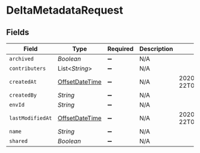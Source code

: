 # DeltaMetadataRequest


## Fields

| Field                                                                                     | Type                                                                                      | Required                                                                                  | Description                                                                               | Example                                                                                   |
| ----------------------------------------------------------------------------------------- | ----------------------------------------------------------------------------------------- | ----------------------------------------------------------------------------------------- | ----------------------------------------------------------------------------------------- | ----------------------------------------------------------------------------------------- |
| `archived`                                                                                | *Boolean*                                                                                 | :heavy_minus_sign:                                                                        | N/A                                                                                       |                                                                                           |
| `contributers`                                                                            | List<*String*>                                                                            | :heavy_minus_sign:                                                                        | N/A                                                                                       |                                                                                           |
| `createdAt`                                                                               | [OffsetDateTime](https://docs.oracle.com/javase/8/docs/api/java/time/OffsetDateTime.html) | :heavy_minus_sign:                                                                        | N/A                                                                                       | 2020-06-22T09:37:23.523Z                                                                  |
| `createdBy`                                                                               | *String*                                                                                  | :heavy_minus_sign:                                                                        | N/A                                                                                       |                                                                                           |
| `envId`                                                                                   | *String*                                                                                  | :heavy_minus_sign:                                                                        | N/A                                                                                       |                                                                                           |
| `lastModifiedAt`                                                                          | [OffsetDateTime](https://docs.oracle.com/javase/8/docs/api/java/time/OffsetDateTime.html) | :heavy_minus_sign:                                                                        | N/A                                                                                       | 2020-06-22T09:37:23.523Z                                                                  |
| `name`                                                                                    | *String*                                                                                  | :heavy_minus_sign:                                                                        | N/A                                                                                       |                                                                                           |
| `shared`                                                                                  | *Boolean*                                                                                 | :heavy_minus_sign:                                                                        | N/A                                                                                       |                                                                                           |
